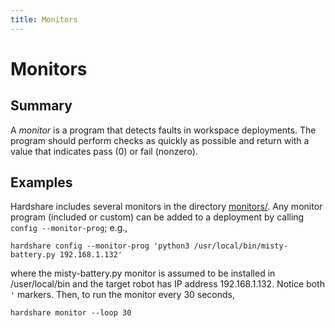 ```yaml
---
title: Monitors
---
```


# Monitors

## Summary

A *monitor* is a program that detects faults in workspace deployments.
The program should perform checks as quickly as possible and return with a
value that indicates pass (0) or fail (nonzero).


## Examples

Hardshare includes several monitors in the directory
[monitors/](https://github.com/rerobots/hardshare/tree/main/monitors).
Any monitor program (included or custom) can be added to a deployment by
calling `config --monitor-prog`; e.g.,

```
hardshare config --monitor-prog 'python3 /usr/local/bin/misty-battery.py 192.168.1.132'
```

where the misty-battery.py monitor is assumed to be installed in /user/local/bin
and the target robot has IP address 192.168.1.132. Notice both `'` markers.
Then, to run the monitor every 30 seconds,

```
hardshare monitor --loop 30
```
